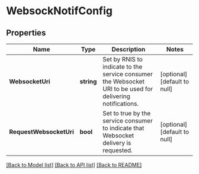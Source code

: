 # WebsockNotifConfig

## Properties
Name | Type | Description | Notes
------------ | ------------- | ------------- | -------------
**WebsocketUri** | **string** | Set by RNIS to indicate to the service consumer the Websocket URI to be used for delivering notifications. | [optional] [default to null]
**RequestWebsocketUri** | **bool** | Set to true by the service consumer to indicate that Websocket delivery is requested. | [optional] [default to null]

[[Back to Model list]](../README.md#documentation-for-models) [[Back to API list]](../README.md#documentation-for-api-endpoints) [[Back to README]](../README.md)


